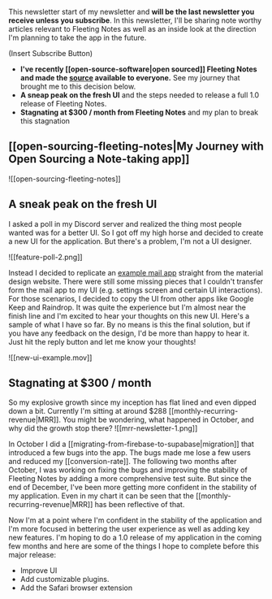 This newsletter start of my newsletter and **will be the last newsletter you receive unless you subscribe**. In this newsletter, I'll be sharing note worthy articles relevant to Fleeting Notes as well as an inside look at the direction I'm planning to take the app in the future.

(Insert Subscribe Button)

- **I've recently [[open-source-software|open sourced]] Fleeting Notes and made the [source](https://github.com/fleetingnotes/fleeting-notes-flutter) available to everyone.** See my journey that brought me to this decision below.  
- **A sneap peak on the fresh UI** and the steps needed to release a full 1.0 release of Fleeting Notes. 
- **Stagnating at $300 / month from Fleeting Notes** and my plan to break this stagnation

## [[open-sourcing-fleeting-notes|My Journey with Open Sourcing a Note-taking app]]
![[open-sourcing-fleeting-notes]]

## A sneak peak on the fresh UI

I asked a poll in my Discord server and realized the thing most people wanted was for a better UI. So I got off my high horse and decided to create a new UI for the application. But there's a problem, I'm not a UI designer. 

![[feature-poll-2.png]]

Instead I decided to replicate an [example mail app](https://discord.com/channels/910294799188385885/948594798892294206/1061470237586894889) straight from the material design website. There were still some missing pieces that I couldn't transfer form the mail app to my UI (e.g. settings screen and certain UI interactions). For those scenarios, I decided to copy the UI from other apps like Google Keep and Raindrop. It was quite the experience but I'm almost near the finish line and I'm excited to hear your thoughts on this new UI. Here's a sample of what I have so far. By no means is this the final solution, but if you have any feedback on the design, I'd be more than happy to hear it. Just hit the reply button and let me know your thoughts!

![[new-ui-example.mov]]

## Stagnating at $300 / month
So my explosive growth since my inception has flat lined and even dipped down a bit. Currently I'm sitting at around $288 [[monthly-recurring-revenue|MRR]]. You might be wondering, what happened in October, and why did the growth stop there?
![[mrr-newsletter-1.png]]

In October I did a [[migrating-from-firebase-to-supabase|migration]] that introduced a few bugs into the app. The bugs made me lose a few users and reduced my [[conversion-rate]]. The following two months after October, I was working on fixing the bugs and improving the stability of Fleeting Notes by adding a more comprehensive test suite. But since the end of December, I've been more getting more confident in the stability of my application. Even in my chart it can be seen that the [[monthly-recurring-revenue|MRR]] has been reflective of that. 

Now I'm at a point where I'm confident in the stability of the application and I'm more focused in bettering the user experience as well as adding key new features. I'm hoping to do a 1.0 release of my application in the coming few months and here are some of the things I hope to complete before this major release:

- Improve UI
- Add customizable plugins. 
- Add the Safari browser extension

